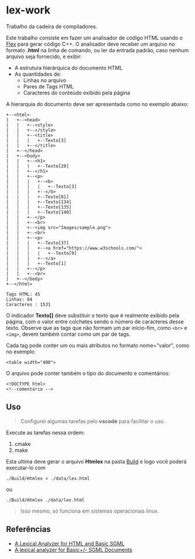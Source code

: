 # lex-work
Trabalho da cadeira de compiladores.

Este trabalho consiste em fazer um analisador de código HTML usando o [Flex](http://alumni.cs.ucr.edu/~lgao/teaching/flex.html) para gerar código C++. O analisador deve receber um arquivo no formato **.html** na linha de comando, ou ler da entrada padrão, caso
nenhum arquivo seja fornecido, e exibir:

- A estrutura hierárquica do documento HTML
- As quantidades de:
    - Linhas no arquivo
    - Pares de Tags HTML
    - Caracteres do conteúdo exibido pela página

A hierarquia do documento deve ser apresentada como no exemplo abaixo:

```
+--<html>
|   +--<head>
|   |   +--<style>
|   |   +--</style>
|   |   +--<title>
|   |   |   +--Texto[3]
|   |   +--</title>
|   +--</head>
|   +--<body>
|   |   +--<h1>
|   |   |   +--Texto[20]
|   |   +--</h1>
|   |   +--<p>
|   |   |   +--<b>
|   |   |   |   +--Texto[3]
|   |   |   +--</b>
|   |   |   +--Texto[81]
|   |   |   +--Texto[134]
|   |   |   +--Texto[135]
|   |   |   +--Texto[140]
|   |   +--</p>
|   |   +--<br>
|   |   +--<img src="Images/sample.png">
|   |   +--<br>
|   |   +--<p>
|   |   |   +--Texto[37]
|   |   |   +--<a href="https://www.w3schools.com/">
|   |   |   |   +--Texto[9]
|   |   |   +--</a>
|   |   |   +--Texto[1]
|   |   +--</p>
|   |   +--<br>
|   +--</body>
+--</html>

Tags HTML: 45
Linhas: 84
Caracteres : 1531
```

O indicador **Texto[]** deve substituir o texto que é realmente exibido pela página, com o valor
entre colchetes sendo o número de caracteres desse texto. Observe que as tags que não formam
um par início-fim, como ```<br>``` e ```<img>```, devem também contar como um par de tags.

Cada tag pode conter um ou mais atributos no formato nome="valor", como no exemplo:

    <table width="400">

O arquivo pode conter também o tipo do documento e comentários:

    <!DOCTYPE html>
    <!--comentário -->


Uso
-
>Configurei algumas tarefas pelo **vscode** para facilitar o uso.

Execute as tarefas nessa ordem:

1. cmake
2. make

Esta ultima deve gerar o arquivo **Htmlex** na pasta [Build](https://github.com/aretw0/lex-work/tree/master/Build) e logo você poderá executar-lo com           
        
    ./Build/Htmlex < ./data/lex.html
ou
    
    ./Build/Htmlex ./data/lex.html

>Isso mesmo, só funciona em sistemas operacionais linux.

Referências
-

- [A Lexical Analyzer for HTML and Basic SGML](https://www.w3.org/TR/WD-html-lex/)
- [A lexical analyzer for Basic+/- SGML Documents](https://www.w3.org/TR/WD-html-lex/sgml.l)